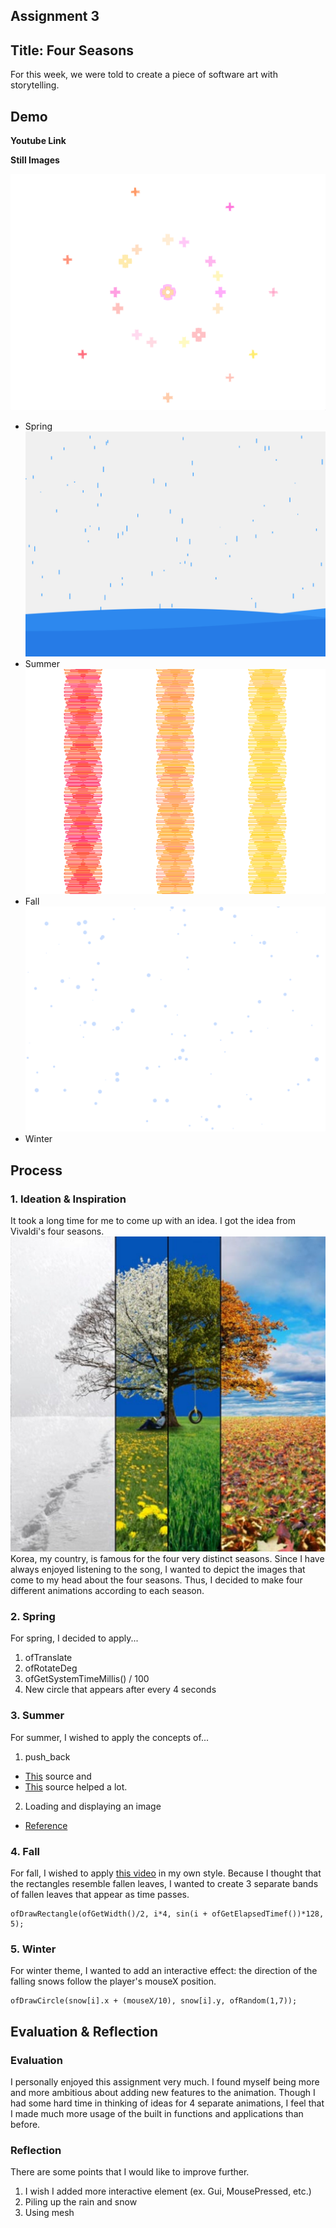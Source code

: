 ## Assignment 3 ##

## Title: Four Seasons  

For this week, we were told to create a piece of software art with storytelling. 

## Demo
**Youtube Link**


**Still Images**

![](Images/spring.png)
- Spring
![](Images/summer.png)
- Summer
![](Images/fall.png)
- Fall
![](Images/winter.png)
- Winter

## Process

### 1. Ideation & Inspiration

It took a long time for me to come up with an idea. I got the idea from Vivaldi's four seasons. 
![](Images/fourSeason.jpeg)
Korea, my country, is famous for the four very distinct seasons. 
Since I have always enjoyed listening to the song, I wanted to depict the images that come to my head about the four seasons.
Thus, I decided to make four different animations according to each season.

### 2. Spring

For spring, I decided to apply... 
1) ofTranslate
2) ofRotateDeg
3) ofGetSystemTimeMillis() / 100
4) New circle that appears after every 4 seconds

### 3. Summer

For summer, I wished to apply the concepts of...
1) push_back 
  - [This](http://sfpc.io/BeginningCodersBootcamp/2019-09/) source and
  - [This](https://youtu.be/ELEL8CAdVHY?list=PL4neAtv21WOmrV8z9rSzL20QpdLU1zJLr) source helped a lot.
2) Loading and displaying an image
  - [Reference](https://openframeworks.cc/learning/02_graphics/how_to_load_and_display_an_image/)

### 4. Fall

For fall, I wished to apply [this video](https://youtu.be/1eKr0KZBmjY) in my own style.
Because I thought that the rectangles resemble fallen leaves, I wanted to create 3 separate bands of fallen leaves that appear as time passes.
```
ofDrawRectangle(ofGetWidth()/2, i*4, sin(i + ofGetElapsedTimef())*128, 5);
```

### 5. Winter

For winter theme, I wanted to add an interactive effect: the direction of the falling snows follow the player's mouseX position.
```
ofDrawCircle(snow[i].x + (mouseX/10), snow[i].y, ofRandom(1,7));
```

## Evaluation & Reflection 
### Evaluation
I personally enjoyed this assignment very much. I found myself being more and more ambitious about adding new features to the animation. 
Though I had some hard time in thinking of ideas for 4 separate animations, I feel that I made much more usage of the built in functions and applications than before.

### Reflection
There are some points that I would like to improve further.
1) I wish I added more interactive element (ex. Gui, MousePressed, etc.)
2) Piling up the rain and snow
3) Using mesh
